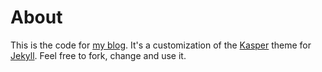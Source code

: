 # About

This is the code for [my blog](http://omsobliga.github.io). It's a customization of the [Kasper](https://github.com/rosario/kasper) theme for [Jekyll](http://jekyllrb.com/).
Feel free to fork, change and use it.
